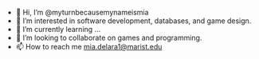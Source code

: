 - 👋 Hi, I’m @myturnbecausemynameismia
- 👀 I’m interested in software development, databases, and game design.
- 🌱 I’m currently learning ...
- 💞️ I’m looking to collaborate on games and programming.
- 📫 How to reach me mia.delara1@marist.edu

<!---
myturnbecausemynameismia/myturnbecausemynameismia is a ✨ special ✨ repository because its `README.md` (this file) appears on your GitHub profile.
You can click the Preview link to take a look at your changes.
--->
